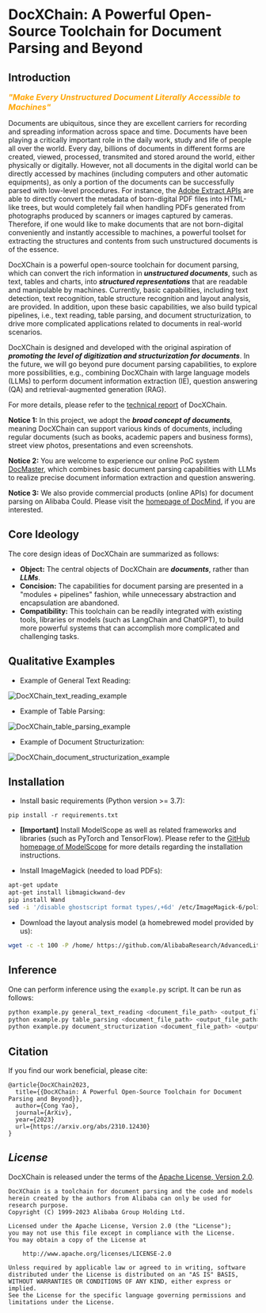 # DocXChain: A Powerful Open-Source Toolchain for Document Parsing and Beyond

## Introduction

<font color=#FFA500 size=3> ***"Make Every Unstructured Document Literally Accessible to Machines"*** </font>

Documents are ubiquitous, since they are excellent carriers for recording and spreading information across space and time. Documents have been playing a critically important role in the daily work, study and life of people all over the world. Every day, billions of documents in different forms are created, viewed, processed, transmited and stored around the world, either physically or digitally. However, not all documents in the digital world can be directly accessed by machines (including computers and other automatic equipments), as only a portion of the documents can be successfully parsed with low-level procedures. For instance, the [Adobe Extract APIs](https://developer.adobe.com/document-services/docs/overview/pdf-extract-api/) are able to directly convert the metadata of born-digital PDF files into HTML-like trees, but would completely fail when handling PDFs generated from photographs produced by scanners or images captured by cameras. Therefore, if one would like to make documents that are not born-digital conveniently and instantly accessible to machines, a powerful toolset for extracting the structures and contents from such unstructured documents is of the essence.

DocXChain is a powerful open-source toolchain for document parsing, which can convert the rich information in ***unstructured documents***, such as text, tables and charts, into ***structured representations*** that are readable and manipulable by machines. Currently, basic capabilities, including text detection, text recognition, table structure recognition and layout analysis, are provided. In addition, upon these basic capabilities, we also build typical pipelines, i.e., text reading, table parsing, and document structurization, to drive more complicated applications related to documents in real-world scenarios.

DocXChain is designed and developed with the original aspiration of ***promoting the level of digitization and structurization for documents***. In the future, we will go beyond pure document parsing capabilities, to explore more possibilities, e.g., combining DocXChain with large language models (LLMs) to perform document information extraction (IE), question answering (QA) and retrieval-augmented generation (RAG).

For more details, please refer to the [technical report](https://arxiv.org/abs/2310.12430) of DocXChain. 

**Notice 1:** In this project, we adopt the ***broad concept of documents***, meaning DocXChain can support various kinds of documents, including regular documents (such as books, academic papers and business forms), street view photos, presentations and even screenshots.

**Notice 2:** You are welcome to experience our online PoC system [DocMaster](https://www.modelscope.cn/studios/damo/DocMaster/summary), which combines basic document parsing capabilities with LLMs to realize precise document information extraction and question answering.

**Notice 3:** We also provide commercial products (online APIs) for document parsing on Alibaba Could. Please visit the [homepage of DocMind](https://docmind.console.aliyun.com/doc-overview), if you are interested.

## Core Ideology

The core design ideas of DocXChain are summarized as follows:
- **Object:** The central objects of DocXChain are ***documents***, rather than ***LLMs***.
- **Concision:** The capabilities for document parsing are presented in a "modules + pipelines" fashion, while unnecessary abstraction and encapsulation are abandoned.
- **Compatibility:** This toolchain can be readily integrated with existing tools, libraries or models (such as LangChain and ChatGPT), to build more powerful systems that can accomplish more complicated and challenging tasks.

## Qualitative Examples

* Example of General Text Reading:

![DocXChain_text_reading_example](./resources/DocXChain_text_reading_example.png)

* Example of Table Parsing:

![DocXChain_table_parsing_example](./resources/DocXChain_table_parsing_example.png)

* Example of Document Structurization:

![DocXChain_document_structurization_example](./resources/DocXChain_document_structurization_example.png)

## Installation

* Install basic requirements (Python version >= 3.7):

```
pip install -r requirements.txt
```

* **[Important]** Install ModelScope as well as related frameworks and libraries (such as PyTorch and TensorFlow). Please refer to the [GitHub homepage of ModelScope](https://github.com/modelscope/modelscope) for more details regarding the installation instructions.

* Install ImageMagick (needed to load PDFs):
```bash
apt-get update
apt-get install libmagickwand-dev
pip install Wand
sed -i '/disable ghostscript format types/,+6d' /etc/ImageMagick-6/policy.xml  # run this command if the following message occurs: "wand.exceptions.PolicyError: attempt to perform an operation not allowed by the security policy `PDF'"
```

* Download the layout analysis model (a homebrewed model provided by us):
```bash
wget -c -t 100 -P /home/ https://github.com/AlibabaResearch/AdvancedLiterateMachinery/releases/download/v1.2.0-docX-release/DocXLayout_231012.pth
``` 

## Inference

One can perform inference using the `example.py` script. It can be run as follows:
```bash
python example.py general_text_reading <document_file_path> <output_file_path>  # task: general text reading
python example.py table_parsing <document_file_path> <output_file_path>  # task: table parsing
python example.py document_structurization <document_file_path> <output_file_path>  # task: document structurization
``` 

## Citation

If you find our work beneficial, please cite:

```
@article{DocXChain2023,
  title={{DocXChain: A Powerful Open-Source Toolchain for Document Parsing and Beyond}},
  author={Cong Yao},
  journal={ArXiv},
  year={2023}
  url={https://arxiv.org/abs/2310.12430}
}
```

## *License*

DocXChain is released under the terms of the [Apache License, Version 2.0](LICENSE).

```
DocXChain is a toolchain for document parsing and the code and models herein created by the authors from Alibaba can only be used for research purpose.
Copyright (C) 1999-2023 Alibaba Group Holding Ltd. 

Licensed under the Apache License, Version 2.0 (the "License");
you may not use this file except in compliance with the License.
You may obtain a copy of the License at

    http://www.apache.org/licenses/LICENSE-2.0

Unless required by applicable law or agreed to in writing, software
distributed under the License is distributed on an "AS IS" BASIS,
WITHOUT WARRANTIES OR CONDITIONS OF ANY KIND, either express or implied.
See the License for the specific language governing permissions and
limitations under the License.
```